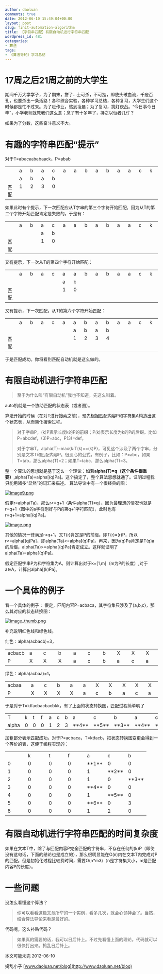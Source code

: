 ```yaml
---
author: daoluan
comments: true
date: 2012-06-10 15:49:04+00:00
layout: post
slug: finit-automation-algorithm
title: 【字符串匹配】有限自动机进行字符串匹配
wordpress_id: 481
categories:
- 算法
tags:
- 《算法导轮》学习总结
---
```


# 17周之后21周之前的大学生


期间千万大学学子，为了期末，拼了...士可杀，不可挂，即使头破血流，千疮百孔，也要杀出一条活路！各种综合实验，各种学习总结，各种复习，大学生们这个时候都是忙不过来。为了赶作业，熬到凌晨；为了复习，挑灯夜战。“今日事今日毕”，小学老师就教我们这么念；念了有十多年了，持之以恒者几许？

如果为了分数，这些奋斗意义不大。


# 有趣的字符串匹配“提示”


对于T=abacaababaack，P=abab
<table cellpadding="2" width="395" cellspacing="0" border="0" >
<tbody >
<tr >

<td width="28" valign="top" >
</td>

<td width="28" valign="top" >a
</td>

<td width="28" valign="top" >b
</td>

<td width="28" valign="top" >a
</td>

<td width="28" valign="top" >c
</td>

<td width="28" valign="top" >a
</td>

<td width="28" valign="top" >a
</td>

<td width="28" valign="top" >b
</td>

<td width="28" valign="top" >a
</td>

<td width="29" valign="top" >b
</td>

<td width="28" valign="top" >a
</td>

<td width="28" valign="top" >a
</td>

<td width="28" valign="top" >c
</td>

<td width="28" valign="top" >k
</td>
</tr>
<tr >

<td width="28" valign="top" >
</td>

<td width="28" valign="top" >a
</td>

<td width="28" valign="top" >b
</td>

<td width="28" valign="top" >a
</td>

<td width="28" valign="top" >b
</td>

<td width="28" valign="top" >
</td>

<td width="28" valign="top" >
</td>

<td width="28" valign="top" >
</td>

<td width="28" valign="top" >
</td>

<td width="29" valign="top" >
</td>

<td width="28" valign="top" >
</td>

<td width="28" valign="top" >
</td>

<td width="28" valign="top" >
</td>

<td width="28" valign="top" >
</td>
</tr>
<tr >

<td width="28" valign="top" >匹配
</td>

<td width="28" valign="top" >1
</td>

<td width="28" valign="top" >2
</td>

<td width="28" valign="top" >3
</td>

<td width="28" valign="top" >0
</td>

<td width="28" valign="top" >
</td>

<td width="28" valign="top" >
</td>

<td width="28" valign="top" >
</td>

<td width="28" valign="top" >
</td>

<td width="29" valign="top" >
</td>

<td width="28" valign="top" >
</td>

<td width="28" valign="top" >
</td>

<td width="28" valign="top" >
</td>

<td width="28" valign="top" >
</td>
</tr>
</tbody>
</table>
<!-- more -->如果此时有个提示，下一次匹配应从T字串的第三个字符开始匹配，因为从T的第二个字符开始匹配肯定是失败的。于是有：
<table cellpadding="2" width="395" cellspacing="0" border="0" >
<tbody >
<tr >

<td width="28" valign="top" >
</td>

<td width="28" valign="top" >a
</td>

<td width="28" valign="top" >b
</td>

<td width="28" valign="top" >a
</td>

<td width="28" valign="top" >c
</td>

<td width="28" valign="top" >a
</td>

<td width="28" valign="top" >a
</td>

<td width="28" valign="top" >b
</td>

<td width="28" valign="top" >a
</td>

<td width="29" valign="top" >b
</td>

<td width="28" valign="top" >a
</td>

<td width="28" valign="top" >a
</td>

<td width="28" valign="top" >c
</td>

<td width="28" valign="top" >k
</td>
</tr>
<tr >

<td width="28" valign="top" >
</td>

<td width="28" valign="top" >
</td>

<td width="28" valign="top" >
</td>

<td width="28" valign="top" >a
</td>

<td width="28" valign="top" >b
</td>

<td width="28" valign="top" >
</td>

<td width="28" valign="top" >
</td>

<td width="28" valign="top" >
</td>

<td width="28" valign="top" >
</td>

<td width="29" valign="top" >
</td>

<td width="28" valign="top" >
</td>

<td width="28" valign="top" >
</td>

<td width="28" valign="top" >
</td>

<td width="28" valign="top" >
</td>
</tr>
<tr >

<td width="28" valign="top" >匹配
</td>

<td width="28" valign="top" >
</td>

<td width="28" valign="top" >
</td>

<td width="28" valign="top" >1
</td>

<td width="28" valign="top" >0
</td>

<td width="28" valign="top" >
</td>

<td width="28" valign="top" >
</td>

<td width="28" valign="top" >
</td>

<td width="28" valign="top" >
</td>

<td width="29" valign="top" >
</td>

<td width="28" valign="top" >
</td>

<td width="28" valign="top" >
</td>

<td width="28" valign="top" >
</td>

<td width="28" valign="top" >
</td>
</tr>
</tbody>
</table>
又有提示，下一次从T的第四个字符开始匹配：
<table cellpadding="2" width="395" cellspacing="0" border="0" >
<tbody >
<tr >

<td width="28" valign="top" >
</td>

<td width="28" valign="top" >a
</td>

<td width="28" valign="top" >b
</td>

<td width="28" valign="top" >a
</td>

<td width="28" valign="top" >c
</td>

<td width="28" valign="top" >a
</td>

<td width="28" valign="top" >a
</td>

<td width="28" valign="top" >b
</td>

<td width="28" valign="top" >a
</td>

<td width="29" valign="top" >b
</td>

<td width="28" valign="top" >a
</td>

<td width="28" valign="top" >a
</td>

<td width="28" valign="top" >c
</td>

<td width="28" valign="top" >k
</td>
</tr>
<tr >

<td width="28" valign="top" >
</td>

<td width="28" valign="top" >
</td>

<td width="28" valign="top" >
</td>

<td width="28" valign="top" >
</td>

<td width="28" valign="top" >
</td>

<td width="28" valign="top" >a
</td>

<td width="28" valign="top" >b
</td>

<td width="28" valign="top" >
</td>

<td width="28" valign="top" >
</td>

<td width="29" valign="top" >
</td>

<td width="28" valign="top" >
</td>

<td width="28" valign="top" >
</td>

<td width="28" valign="top" >
</td>

<td width="28" valign="top" >
</td>
</tr>
<tr >

<td width="28" valign="top" >匹配
</td>

<td width="28" valign="top" >
</td>

<td width="28" valign="top" >
</td>

<td width="28" valign="top" >
</td>

<td width="28" valign="top" >
</td>

<td width="28" valign="top" >1
</td>

<td width="28" valign="top" >0
</td>

<td width="28" valign="top" >
</td>

<td width="28" valign="top" >
</td>

<td width="29" valign="top" >
</td>

<td width="28" valign="top" >
</td>

<td width="28" valign="top" >
</td>

<td width="28" valign="top" >
</td>

<td width="28" valign="top" >
</td>
</tr>
</tbody>
</table>
又有提示，下一次匹配，从T的第六个字符开始匹配：
<table cellpadding="2" width="395" cellspacing="0" border="0" >
<tbody >
<tr >

<td width="28" valign="top" >
</td>

<td width="28" valign="top" >a
</td>

<td width="28" valign="top" >b
</td>

<td width="28" valign="top" >a
</td>

<td width="28" valign="top" >c
</td>

<td width="28" valign="top" >a
</td>

<td width="28" valign="top" >a
</td>

<td width="28" valign="top" >b
</td>

<td width="28" valign="top" >a
</td>

<td width="29" valign="top" >b
</td>

<td width="28" valign="top" >a
</td>

<td width="28" valign="top" >a
</td>

<td width="28" valign="top" >c
</td>

<td width="28" valign="top" >k
</td>
</tr>
<tr >

<td width="28" valign="top" >
</td>

<td width="28" valign="top" >
</td>

<td width="28" valign="top" >
</td>

<td width="28" valign="top" >
</td>

<td width="28" valign="top" >
</td>

<td width="28" valign="top" >
</td>

<td width="28" valign="top" >a
</td>

<td width="28" valign="top" >b
</td>

<td width="28" valign="top" >a
</td>

<td width="29" valign="top" >b
</td>

<td width="28" valign="top" >
</td>

<td width="28" valign="top" >
</td>

<td width="28" valign="top" >
</td>

<td width="28" valign="top" >
</td>
</tr>
<tr >

<td width="28" valign="top" >匹配
</td>

<td width="28" valign="top" >
</td>

<td width="28" valign="top" >
</td>

<td width="28" valign="top" >
</td>

<td width="28" valign="top" >
</td>

<td width="28" valign="top" >
</td>

<td width="28" valign="top" >1
</td>

<td width="28" valign="top" >2
</td>

<td width="28" valign="top" >3
</td>

<td width="29" valign="top" >4
</td>

<td width="28" valign="top" >
</td>

<td width="28" valign="top" >
</td>

<td width="28" valign="top" >
</td>

<td width="28" valign="top" >
</td>
</tr>
</tbody>
</table>
于是匹配成功。你将看到匹配自动机就是这么做的。


# 有限自动机进行字符串匹配




<blockquote>至于为什么叫“有限自动机”我也不知道，先这么叫着。</blockquote>


auto机就是一个协助匹配的状态表（或者图）。

算法开始的时候（在对T进行搜索之前），预先根据匹配内容P和字符集A构造出这个状态表，从而简化搜索过程。


<blockquote><p>对于字串P，(k)P表示长度k的P的前缀；P(k)表示长度为k的P的后缀。比如P=abcdef，(3)P=abc，P(3)=def。</p>
<p>对于字串T，alpha(T)=max{k:T(k)==(k)P}，可见这个涉及了两个字串，分别是文本T和匹配内容P。很恶心的公式，有例子，比如：P=abc，如果T=tab，那么alpha(T)=2；如果T=tabc，那么alpha(T)=3。</p></blockquote>


整一个算法的思想就是基于这么一个理论：如若**alpha(T)=q（这个条件很重要）**,alpha(Ta)=alpha[(q)Pa]。这个搞定了，整个算法思想就通了。证明过程我只能用诸多“显然”的词汇来描述。 算法导论中有一个很经典的图：

[![image9.png](http://daoluan.net/blog/wp-content/uploads/2012/06/image9.png)](http://daoluan.net/blog/wp-content/uploads/2012/06/image9.png)

假定r=alpha(Ta)，那么r<=q+1（条件alpha(T)=q），因为最理想的情况也就是r=q+1（图中的a字符刚好与P的第q+1字符匹配），此时也有r=q+1=alpha[(q)Pa]。

[![image.png](http://daoluan.net/blog/wp-content/uploads/2012/06/image.png)](http://daoluan.net/blog/wp-content/uploads/2012/06/image.png)

其他的情况一律满足r<q+1，又T(r)肯定是P的前缀，即T(r)=(r)P，所以r<=alpha[(q)Pa]，即alpha(Ta)<=alpha[(q)Pa]。再来，因为(q)Pa肯定是T(q)a的后缀，alpha(Ta)>=alpha[(q)Pa]肯定成立。这样就证明了alpha(Ta)=alpha[(q)Pa]。

假定匹配字串P为和字符集为A，则计算出对于k=[1,m]（m为P的长度）,对于a∈A，计算出alpha[(k)Pa]。


# 一个具体的例子


看一个具体的例子： 假定，匹配内容P=acbaca，其字符集只涉及了{a,b,c}，那么其对应的状态转换图：

[![image_thumb.png](http://daoluan.net/blog/wp-content/uploads/2012/06/image_thumb1.png)](http://daoluan.net/blog/wp-content/uploads/2012/06/image_thumb1.png)

补充说明红色线和绿色线。

红色：alpha(acbacb)=3，
<table cellpadding="2" width="387" cellspacing="0" border="0" >
<tbody >
<tr >

<td width="39" valign="top" >acbacb
</td>

<td width="36" valign="top" >a
</td>

<td width="41" valign="top" >c
</td>

<td width="41" valign="top" >b
</td>

<td width="39" valign="top" >a
</td>

<td width="43" valign="top" >c
</td>

<td width="39" valign="top" >b
</td>

<td width="38" valign="top" >X
</td>

<td width="37" valign="top" >X
</td>

<td width="36" valign="top" >X
</td>
</tr>
<tr >

<td width="39" valign="top" >P
</td>

<td width="37" valign="top" >X
</td>

<td width="42" valign="top" >X
</td>

<td width="42" valign="top" >X
</td>

<td width="40" valign="top" >a
</td>

<td width="43" valign="top" >c
</td>

<td width="39" valign="top" >b
</td>

<td width="40" valign="top" >a
</td>

<td width="39" valign="top" >c
</td>

<td width="40" valign="top" >a
</td>
</tr>
</tbody>
</table>
绿色：alpha(acbaa)=1，
<table cellpadding="2" width="378" cellspacing="0" border="0" >
<tbody >
<tr >

<td width="66" valign="top" >acbaa
</td>

<td width="31" valign="top" >a
</td>

<td width="31" valign="top" >c
</td>

<td width="32" valign="top" >b
</td>

<td width="31" valign="top" >a
</td>

<td width="29" valign="top" >a
</td>

<td width="31" valign="top" >X
</td>

<td width="35" valign="top" >X
</td>

<td width="31" valign="top" >X
</td>

<td width="32" valign="top" >X
</td>

<td width="27" valign="top" >X
</td>
</tr>
<tr >

<td width="65" valign="top" >P
</td>

<td width="32" valign="top" >X
</td>

<td width="32" valign="top" >X
</td>

<td width="32" valign="top" >X
</td>

<td width="32" valign="top" >X
</td>

<td width="30" valign="top" >a
</td>

<td width="32" valign="top" >c
</td>

<td width="35" valign="top" >b
</td>

<td width="31" valign="top" >a
</td>

<td width="32" valign="top" >c
</td>

<td width="28" valign="top" >a
</td>
</tr>
</tbody>
</table>
于是对于T=ktfacbacbacbkk，有了上面的状态转换图，匹配过程简单明了
<table cellpadding="2" width="395" cellspacing="0" border="0" >
<tbody >
<tr >

<td width="53" valign="top" >T
</td>

<td width="25" valign="top" >k
</td>

<td width="23" valign="top" >t
</td>

<td width="23" valign="top" >f
</td>

<td width="26" valign="top" >a
</td>

<td width="26" valign="top" >c
</td>

<td width="28" valign="top" >b
</td>

<td width="26" valign="top" >a
</td>

<td width="26" valign="top" >c
</td>

<td width="28" valign="top" >b
</td>

<td width="25" valign="top" >a
</td>

<td width="25" valign="top" >c
</td>

<td width="25" valign="top" >b
</td>

<td width="17" valign="top" >k
</td>

<td width="17" valign="top" >k
</td>
</tr>
<tr >

<td width="53" valign="top" >alpha
</td>

<td width="25" valign="top" >0
</td>

<td width="23" valign="top" >0
</td>

<td width="23" valign="top" >0
</td>

<td width="26" valign="top" >1
</td>

<td width="26" valign="top" >2
</td>

<td width="28" valign="top" >3
</td>

<td width="27" valign="top" >**4**
</td>

<td width="27" valign="top" >**5**
</td>

<td width="29" valign="top" >**3**
</td>

<td width="25" valign="top" >**4**
</td>

<td width="25" valign="top" >**5**
</td>

<td width="25" valign="top" >**6**
</td>

<td width="18" valign="top" >0
</td>

<td width="18" valign="top" >0
</td>
</tr>
</tbody>
</table>
加粗部分表示匹配成功。对于P=acbaca，T=ktfacb，把状态转换图变更会得到一个等价的表，这便于编程实现的：
<table cellpadding="2" width="328" cellspacing="0" border="0" >
<tbody >
<tr >

<td width="50" valign="top" >
</td>

<td width="53" valign="top" >k
</td>

<td width="47" valign="top" >t
</td>

<td width="46" valign="top" >f
</td>

<td width="45" valign="top" >a
</td>

<td width="44" valign="top" >c
</td>

<td width="43" valign="top" >b
</td>
</tr>
<tr >

<td width="51" valign="top" >0
</td>

<td width="53" valign="top" >0
</td>

<td width="47" valign="top" >0
</td>

<td width="47" valign="top" >0
</td>

<td width="46" valign="top" >**1**
</td>

<td width="45" valign="top" >0
</td>

<td width="44" valign="top" >0
</td>
</tr>
<tr >

<td width="51" valign="top" >1
</td>

<td width="53" valign="top" >0
</td>

<td width="47" valign="top" >0
</td>

<td width="47" valign="top" >0
</td>

<td width="47" valign="top" >1
</td>

<td width="46" valign="top" >**2**
</td>

<td width="45" valign="top" >0
</td>
</tr>
<tr >

<td width="50" valign="top" >2
</td>

<td width="53" valign="top" >0
</td>

<td width="47" valign="top" >0
</td>

<td width="47" valign="top" >0
</td>

<td width="47" valign="top" >1
</td>

<td width="46" valign="top" >0
</td>

<td width="45" valign="top" >**3**
</td>
</tr>
<tr >

<td width="50" valign="top" >3
</td>

<td width="53" valign="top" >0
</td>

<td width="47" valign="top" >0
</td>

<td width="47" valign="top" >0
</td>

<td width="47" valign="top" >**4**
</td>

<td width="46" valign="top" >0
</td>

<td width="45" valign="top" >0
</td>
</tr>
<tr >

<td width="50" valign="top" >4
</td>

<td width="53" valign="top" >0
</td>

<td width="47" valign="top" >0
</td>

<td width="47" valign="top" >0
</td>

<td width="47" valign="top" >1
</td>

<td width="46" valign="top" >**5**
</td>

<td width="45" valign="top" >0
</td>
</tr>
<tr >

<td width="50" valign="top" >5
</td>

<td width="53" valign="top" >0
</td>

<td width="47" valign="top" >0
</td>

<td width="47" valign="top" >0
</td>

<td width="47" valign="top" >**6**
</td>

<td width="46" valign="top" >0
</td>

<td width="45" valign="top" >3
</td>
</tr>
<tr >

<td width="50" valign="top" >6
</td>

<td width="53" valign="top" >0
</td>

<td width="47" valign="top" >0
</td>

<td width="47" valign="top" >0
</td>

<td width="47" valign="top" >1
</td>

<td width="46" valign="top" >2
</td>

<td width="45" valign="top" >0
</td>
</tr>
</tbody>
</table>


# 有限自动机进行字符串匹配的时间复杂度


如果在文本T中，除了与匹配内容P完全匹配的字符串，不存在任何的(k)P（即使没有这句话，下面的结论也是成立的），那么很明显能在O(n)内在文本T内完成对P的匹配。但是初始化过程比较费时间，需要O(n*m3)（n是字符集大小，m是匹配内容P的长度）。


# 一些问题


没怎么看懂这个算法？


<blockquote>你可以看看这篇文章所举的一个实例，看多几次，就会心领神会了。当然，结合算法导论来看是最好的。</blockquote>


代码呢，这么补贴代码？


<blockquote>如果真的需要的话，我可以日后补上。不过先看懂上面的理论，代码就可以很快打出来。捣乱日后补上。</blockquote>


本文可能未完 2012-06-10

捣乱小子 [www.daoluan.net/blog](http://www.daoluan.net/blog)
